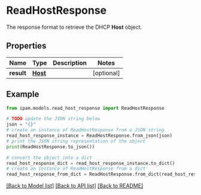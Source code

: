 # ReadHostResponse

The response format to retrieve the DHCP __Host__ object.

## Properties

Name | Type | Description | Notes
------------ | ------------- | ------------- | -------------
**result** | [**Host**](Host.md) |  | [optional] 

## Example

```python
from ipam.models.read_host_response import ReadHostResponse

# TODO update the JSON string below
json = "{}"
# create an instance of ReadHostResponse from a JSON string
read_host_response_instance = ReadHostResponse.from_json(json)
# print the JSON string representation of the object
print(ReadHostResponse.to_json())

# convert the object into a dict
read_host_response_dict = read_host_response_instance.to_dict()
# create an instance of ReadHostResponse from a dict
read_host_response_from_dict = ReadHostResponse.from_dict(read_host_response_dict)
```
[[Back to Model list]](../README.md#documentation-for-models) [[Back to API list]](../README.md#documentation-for-api-endpoints) [[Back to README]](../README.md)


